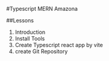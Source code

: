 #Typescript MERN Amazona

##Lessons

1. Introduction
2. Install Tools
3. Create Typescript react app by vite
4. create Git Repository

